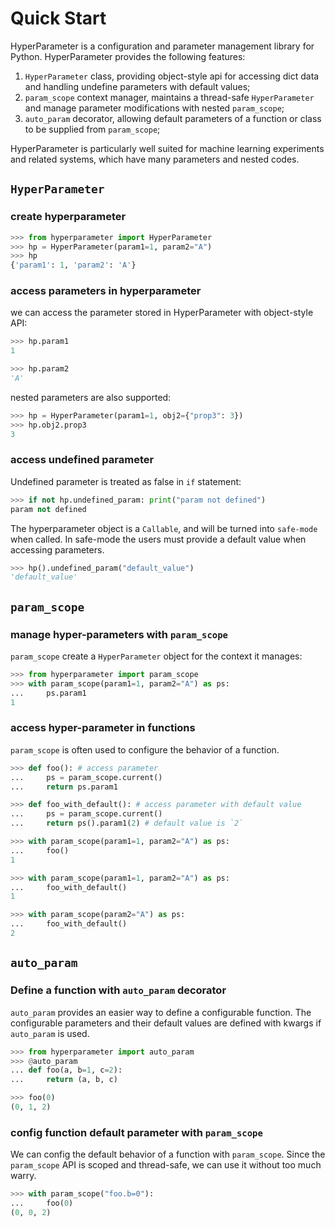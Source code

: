 Quick Start
===========

HyperParameter is a configuration and parameter management library for Python. HyperParameter provides the following features:

1. `HyperParameter` class, providing object-style api for accessing dict data and handling undefine parameters with default values;
2. `param_scope` context manager, maintains a thread-safe `HyperParameter` and manage parameter modifications with nested `param_scope`;
3. `auto_param` decorator, allowing default parameters of a function or class to be supplied from `param_scope`;

HyperParameter is particularly well suited for machine learning experiments and related systems, which have many parameters and nested codes.

`HyperParameter`
----------------

### create hyperparameter

```python
>>> from hyperparameter import HyperParameter
>>> hp = HyperParameter(param1=1, param2="A")
>>> hp
{'param1': 1, 'param2': 'A'}

```

### access parameters in hyperparameter

we can access the parameter stored in HyperParameter with object-style API:

```python
>>> hp.param1
1

>>> hp.param2
'A'

```

nested parameters are also supported:

```python
>>> hp = HyperParameter(param1=1, obj2={"prop3": 3})
>>> hp.obj2.prop3
3

```

### access undefined parameter

Undefined parameter is treated as false in `if` statement: 

```python
>>> if not hp.undefined_param: print("param not defined")
param not defined

```

The hyperparameter object is a `Callable`, and will be turned into `safe-mode` when called. In safe-mode the users must provide a default value when accessing parameters.

```python
>>> hp().undefined_param("default_value")
'default_value'

```

`param_scope`
-------------

### manage hyper-parameters with `param_scope`

`param_scope` create a `HyperParameter` object for the context it manages:

```python
>>> from hyperparameter import param_scope
>>> with param_scope(param1=1, param2="A") as ps:
...     ps.param1
1

```

### access hyper-parameter in functions

`param_scope` is often used to configure the behavior of a function.

```python
>>> def foo(): # access parameter
...     ps = param_scope.current()
...     return ps.param1

>>> def foo_with_default(): # access parameter with default value
...     ps = param_scope.current()
...     return ps().param1(2) # default value is `2`

>>> with param_scope(param1=1, param2="A") as ps:
...     foo()
1

>>> with param_scope(param1=1, param2="A") as ps:
...     foo_with_default()
1

>>> with param_scope(param2="A") as ps:
...     foo_with_default()
2

```

`auto_param`
------------

### Define a function with `auto_param` decorator

`auto_param` provides an easier way to define a configurable function. The configurable parameters and their default values are defined with kwargs if `auto_param` is used.

```python
>>> from hyperparameter import auto_param
>>> @auto_param
... def foo(a, b=1, c=2):
...     return (a, b, c)

>>> foo(0)
(0, 1, 2)

```

### config function default parameter with `param_scope`

We can config the default behavior of a function with `param_scope`. Since the `param_scope` API is scoped and thread-safe, we can use it without too much warry.

```python
>>> with param_scope("foo.b=0"):
...     foo(0)
(0, 0, 2)

```